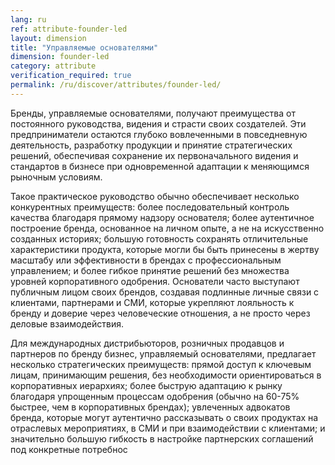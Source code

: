 ```yaml
---
lang: ru
ref: attribute-founder-led
layout: dimension
title: "Управляемые основателями"
dimension: founder-led
category: attribute
verification_required: true
permalink: /ru/discover/attributes/founder-led/
---
```


Бренды, управляемые основателями, получают преимущества от постоянного руководства, видения и страсти своих создателей. Эти предприниматели остаются глубоко вовлеченными в повседневную деятельность, разработку продукции и принятие стратегических решений, обеспечивая сохранение их первоначального видения и стандартов в бизнесе при одновременной адаптации к меняющимся рыночным условиям.

Такое практическое руководство обычно обеспечивает несколько конкурентных преимуществ: более последовательный контроль качества благодаря прямому надзору основателя; более аутентичное построение бренда, основанное на личном опыте, а не на искусственно созданных историях; большую готовность сохранять отличительные характеристики продукта, которые могли бы быть принесены в жертву масштабу или эффективности в брендах с профессиональным управлением; и более гибкое принятие решений без множества уровней корпоративного одобрения. Основатели часто выступают публичным лицом своих брендов, создавая подлинные личные связи с клиентами, партнерами и СМИ, которые укрепляют лояльность к бренду и доверие через человеческие отношения, а не просто через деловые взаимодействия.

Для международных дистрибьюторов, розничных продавцов и партнеров по бренду бизнес, управляемый основателями, предлагает несколько стратегических преимуществ: прямой доступ к ключевым лицам, принимающим решения, без необходимости ориентироваться в корпоративных иерархиях; более быструю адаптацию к рынку благодаря упрощенным процессам одобрения (обычно на 60-75% быстрее, чем в корпоративных брендах); увлеченных адвокатов бренда, которые могут аутентично рассказывать о своих продуктах на отраслевых мероприятиях, в СМИ и при взаимодействии с клиентами; и значительно большую гибкость в настройке партнерских соглашений под конкретные потребнос
